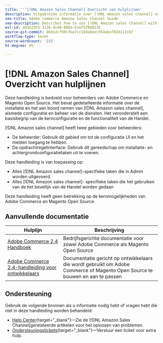 ```yaml
---
title: '''[!DNL Amazon Sales Channel] Overzicht van hulplijnen'
description: Uitgebreide informatie over [!DNL Amazon sales channel] voor Adobe Commerce- en Magento Open Source-beheerders, inclusief installatie en instapweigering
seo-title: Adobe Commerce Amazon Sales Channel Guide
seo-description: Describes how to use [!DNL Amazon sales channel] with Adobe Commerce or Magento Open Source.
exl-id: ad3e2353-313b-4c40-800a-b1ef5f0d8235
source-git-commit: b63e2cfb9c7ba7cc169a6eec954abe782d112c6f
workflow-type: tm+mt
source-wordcount: '215'
ht-degree: 0%

---
```


# [!DNL Amazon Sales Channel] Overzicht van hulplijnen

Deze handleiding is bedoeld voor beheerders van Adobe Commerce en Magento Open Source. Het bevat gedetailleerde informatie over de installatie en het aan boord nemen van [!DNL Amazon sales channel], alsmede configuratie en beheer van de diensten. Het veronderstelt een basisbegrip van de kernconfiguratie en de functionaliteit van de Handel.

[!DNL Amazon sales channel] heeft twee gebieden voor beheerders:

* De beheerder: Gebruik dit gebied om tot de configuratie UI en het melden toegang te hebben.
* De opdrachtregelinterface: Gebruik dit gereedschap om installatie- en achtergrondconfiguratietaken uit te voeren.

Deze handleiding is van toepassing op:

* Alles [!DNL Amazon sales channel]-specifieke taken die in Admin worden uitgevoerd.
* Alles [!DNL Amazon sales channel]- specifieke taken die het gebruiken van de het bevellijn van de Handel worden gedaan

Deze handleiding heeft geen betrekking op de kernmogelijkheden van Adobe Commerce en Magento Open Source.

## Aanvullende documentatie

| Hulplijn | Beschrijving |
|------ | ----------- |
| [Adobe Commerce 2.4 Handboek](https://docs.magento.com/user-guide/) | Bedrijfsgerichte documentatie voor zowel Adobe Commerce als Magento Open Source |
| [Adobe Commerce 2.4-handleiding voor ontwikkelaars](https://devdocs.magento.com/) | Documentatie gericht op ontwikkelaars die wordt gebruikt om Adobe Commerce of Magento Open Source te bouwen en aan te passen |

## Ondersteuning

Gebruik de volgende bronnen als u informatie nodig hebt of vragen hebt die niet in deze handleiding worden behandeld:

* [Help Center](https://support.magento.com/hc/en-us){target="_blank"}—Zie de [!DNL Amazon Sales Channel]gerelateerde artikelen voor het oplossen van problemen.
* [Ondersteuningstickets](https://support.magento.com/hc/en-us/articles/360000913794#submit-ticket){target="_blank"}—Verstuur een ticket voor extra hulp.
